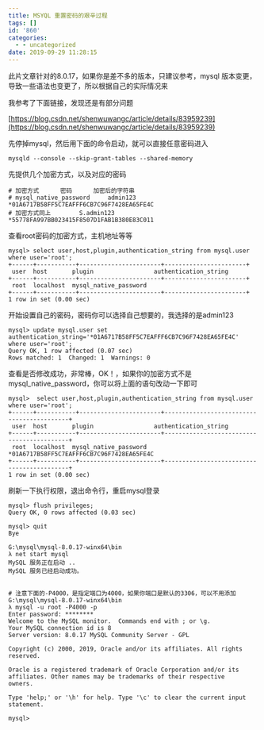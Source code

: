 ```yaml
---
title: MSYQL 重置密码的艰辛过程
tags: []
id: '860'
categories:
  - - uncategorized
date: 2019-09-29 11:28:15
---
```


此片文章针对的8.0.17，如果你是差不多的版本，只建议参考，mysql 版本变更，导致一些语法也变更了，所以根据自己的实际情况来

我参考了下面链接，发现还是有部分问题

[https://blog.csdn.net/shenwuwangc/article/details/83959239](https://blog.csdn.net/shenwuwangc/article/details/83959239)

先停掉mysql，然后用下面的命令启动，就可以直接任意密码进入

```
mysqld --console --skip-grant-tables --shared-memory
```

先提供几个加密方式，以及对应的密码

```
# 加密方式      密码      加密后的字符串
# mysql_native_password     admin123    *01A6717B58FF5C7EAFFF6CB7C96F7428EA65FE4C
# 加密方式同上        S.admin123        *55778FA997BB023415F8507D1FAB1B380E83C011
```

查看root密码的加密方式，主机地址等等

```
mysql> select user,host,plugin,authentication_string from mysql.user where user='root';
+------+-----------+-----------------------+-----------------------+
 user  host       plugin                 authentication_string 
+------+-----------+-----------------------+-----------------------+
 root  localhost  mysql_native_password                        
+------+-----------+-----------------------+-----------------------+
1 row in set (0.00 sec)
```

开始设置自己的密码，密码你可以选择自己想要的，我选择的是admin123

```
mysql> update mysql.user set authentication_string='*01A6717B58FF5C7EAFFF6CB7C96F7428EA65FE4C' where user='root';
Query OK, 1 row affected (0.07 sec)
Rows matched: 1  Changed: 1  Warnings: 0
```

查看是否修改成功，非常棒，OK！，如果你的加密方式不是mysql\_native\_password，你可以将上面的语句改动一下即可

```
mysql>  select user,host,plugin,authentication_string from mysql.user where user='root';
+------+-----------+-----------------------+-------------------------------------------+
 user  host       plugin                 authentication_string                     
+------+-----------+-----------------------+-------------------------------------------+
 root  localhost  mysql_native_password  *01A6717B58FF5C7EAFFF6CB7C96F7428EA65FE4C 
+------+-----------+-----------------------+-------------------------------------------+
1 row in set (0.00 sec)
```

刷新一下执行权限，退出命令行，重启mysql登录

```
mysql> flush privileges;
Query OK, 0 rows affected (0.03 sec)

mysql> quit
Bye

G:\mysql\mysql-8.0.17-winx64\bin
λ net start mysql
MySQL 服务正在启动 ..
MySQL 服务已经启动成功。


# 注意下面的-P4000，是指定端口为4000，如果你端口是默认的3306，可以不用添加
G:\mysql\mysql-8.0.17-winx64\bin
λ mysql -u root -P4000 -p
Enter password: ********
Welcome to the MySQL monitor.  Commands end with ; or \g.
Your MySQL connection id is 8
Server version: 8.0.17 MySQL Community Server - GPL

Copyright (c) 2000, 2019, Oracle and/or its affiliates. All rights reserved.

Oracle is a registered trademark of Oracle Corporation and/or its
affiliates. Other names may be trademarks of their respective
owners.

Type 'help;' or '\h' for help. Type '\c' to clear the current input statement.

mysql>
```